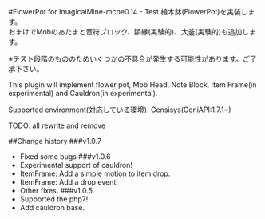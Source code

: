 #FlowerPot for ImagicalMine-mcpe0.14 - Test
植木鉢(FlowerPot)を実装します。</br>
おまけでMobのあたまと音符ブロック、額縁(実験的)、大釜(実験的)も追加します。

※テスト段階のもののためいくつかの不具合が発生する可能性があります。ご了承下さい。</br>

This plugin will implement flower pot, Mob Head, Note Block, Item Frame(in experimental) and Cauldron(in experimental).

Supported environment(対応している環境): Gensisys(GeniAPI:1.7.1~)

TODO: all rewrite and remove

##Change history
###v1.0.7
- Fixed some bugs
###v1.0.6
- Experimental support of cauldron!
- ItemFrame: Add a simple motion to item drop.
- ItemFrame: Add a drop event!
- Other fixes.
###v1.0.5
- Supported the php7!
- Add cauldron base.
